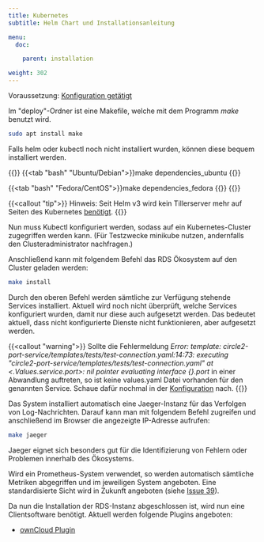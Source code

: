 ```yaml
---
title: Kubernetes
subtitle: Helm Chart und Installationsanleitung

menu:
  doc:

    parent: installation

weight: 302
---
```


Voraussetzung: [Konfiguration getätigt](/de/doc/getting-started/config/)

Im "deploy"-Ordner ist eine Makefile, welche mit dem Programm *make* benutzt wird.

``` bash
sudo apt install make
```

Falls helm oder kubectl noch nicht installiert wurden, können diese bequem installiert werden.

{{<tabs>}}
{{<tab "bash" "Ubuntu/Debian">}}make dependencies_ubuntu
{{</tab>}}

{{<tab "bash" "Fedora/CentOS">}}make dependencies_fedora
{{</tab>}}
{{</tabs>}}

{{<callout "tip">}}
Hinweis: Seit Helm v3 wird kein Tillerserver mehr auf Seiten des Kubernetes [benötigt](https://helm.sh/blog/helm-3-released/).
{{</callout>}}

Nun muss Kubectl konfiguriert werden, sodass auf ein Kubernetes-Cluster zugegriffen werden kann. (Für Testzwecke minikube nutzen, andernfalls den Clusteradministrator nachfragen.)

Anschließend kann mit folgendem Befehl das RDS Ökosystem auf den Cluster geladen werden:

``` bash
make install
```

Durch den oberen Befehl werden sämtliche zur Verfügung stehende Services installiert. Aktuell wird noch nicht überprüft, welche Services konfiguriert wurden, damit nur diese auch aufgesetzt werden. Das bedeutet aktuell, dass nicht konfigurierte Dienste nicht funktionieren, aber aufgesetzt werden.

{{<callout "warning">}}
Sollte die Fehlermeldung *Error: template: circle2-port-service/templates/tests/test-connection.yaml:14:73: executing "circle2-port-service/templates/tests/test-connection.yaml" at <.Values.service.port>: nil pointer evaluating interface {}.port* in einer Abwandlung auftreten, so ist keine values.yaml Datei vorhanden für den genannten Service. Schaue dafür nochmal in der [Konfiguration](/de/doc/getting-started/config/) nach.
{{</callout>}}

Das System installiert automatisch eine Jaeger-Instanz für das Verfolgen von Log-Nachrichten. Darauf kann man mit folgendem Befehl zugreifen und anschließend im Browser die angezeigte IP-Adresse aufrufen:

``` bash
make jaeger
```

Jaeger eignet sich besonders gut für die Identifizierung von Fehlern oder Problemen innerhalb des Ökosystems.

Wird ein Prometheus-System verwendet, so werden automatisch sämtliche Metriken abgegriffen und im jeweiligen System angeboten. Eine standardisierte Sicht wird in Zukunft angeboten (siehe [Issue 39](https://github.com/Sciebo-RDS/Sciebo-RDS/issues/39)).

Da nun die Installation der RDS-Instanz abgeschlossen ist, wird nun eine Clientsoftware benötigt. Aktuell werden folgende Plugins angeboten:

- [ownCloud Plugin](/de/doc/impl/plugins/owncloud/)
